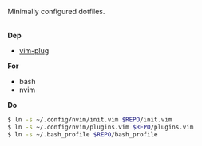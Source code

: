 Minimally configured dotfiles.
<br>
<br>

**Dep**
- [vim-plug](https://github.com/junegunn/vim-plug)

**For**
- bash
- nvim

**Do**

```sh
$ ln -s ~/.config/nvim/init.vim $REPO/init.vim
$ ln -s ~/.config/nvim/plugins.vim $REPO/plugins.vim
$ ln -s ~/.bash_profile $REPO/bash_profile
```
